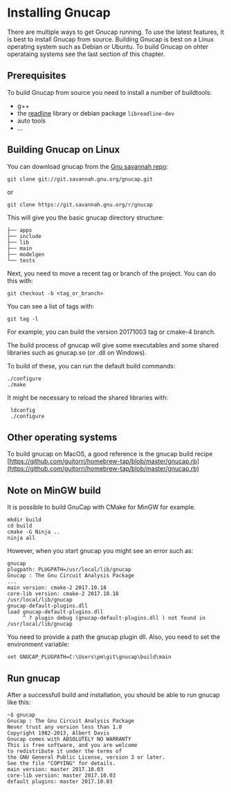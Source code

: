 # Installing Gnucap

There are multiple ways to get Gnucap running. To use the latest features, it is best to install Gnucap from source. Building Gnucap is best on a Linux operating system such as Debian or Ubuntu. To build Gnucap on ohter operataing systems see the last section of this chapter.

## Prerequisites

To build Gnucap from source you need to install a number of buildtools: 

* g++
* the [readline](https://tiswww.case.edu/php/chet/readline/rltop.html) library or debian package `libreadline-dev`
* auto tools
* ...

## Building Gnucap on Linux

You can download gnucap from the [Gnu savannah repo](git://git.savannah.gnu.org/gnucap.git):

```text
git clone git://git.savannah.gnu.org/gnucap.git
```

or


```text
git clone https://git.savannah.gnu.org/r/gnucap
```

This will give you the basic gnucap directory structure:

```text
├── apps
├── include
├── lib
├── main
├── modelgen
└── tests
```

Next, you need to move a recent tag or branch of the project. You can do this with:

    git checkout -b <tag_or_branch>

You can see a list of tags with:
  
    git tag -l

For example, you can build the version 20171003 tag or cmake-4 branch.
    
The build process of gnucap will give some executables and some shared libraries such as gnucap.so (or .dll on Windows).

To build of these, you can run the default build commands:

```text
./configure
./make
```

It might be necessary to reload the shared libraries with:

```text
 ldconfig
 ./configure
```


## Other operating systems

To build gnucap on MacOS, a good reference is the gnucap build recipe [https://github.com/guitorri/homebrew-tap/blob/master/gnucap.rb](https://github.com/guitorri/homebrew-tap/blob/master/gnucap.rb)

## Note on MinGW build

It is possible to build GnuCap with CMake for MinGW for example.

```
mkdir build
cd build
cmake -G Ninja ..
ninja all
```

However, when you start gnucap you might see an error such as:

```
gnucap
plugpath: PLUGPATH=/usr/local/lib/gnucap
Gnucap : The Gnu Circuit Analysis Package
...
main version: cmake-2 2017.10.18
core-lib version: cmake-2 2017.10.18
/usr/local/lib/gnucap
gnucap-default-plugins.dll
load gnucap-default-plugins.dll
     ^ ? plugin debug (gnucap-default-plugins.dll ) not found in /usr/local/lib/gnucap
```

You need to provide a path the gnucap plugin dll.
Also, you need to set the environment variable:

```env
set GNUCAP_PLUGPATH=C:\Users\pm\git\gnucap\build\main
```

## Run gnucap

After a successfull build and installation, you should be able to run gnucap like this:

```
~$ gnucap
Gnucap : The Gnu Circuit Analysis Package
Never trust any version less than 1.0
Copyright 1982-2013, Albert Davis
Gnucap comes with ABSOLUTELY NO WARRANTY
This is free software, and you are welcome
to redistribute it under the terms of 
the GNU General Public License, version 3 or later.
See the file "COPYING" for details.
main version: master 2017.10.03
core-lib version: master 2017.10.03
default plugins: master 2017.10.03
```


